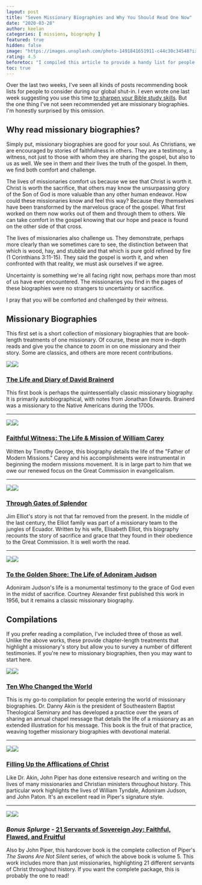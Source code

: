 ```yaml
---
layout: post
title: "Seven Missionary Biographies and Why You Should Read One Now"
date: "2020-03-28"
author: keelan
categories: [ missions, biography ]
featured: true
hidden: false
image: "https://images.unsplash.com/photo-1491841651911-c44c30c34548?ixlib=rb-4.0.3&ixid=M3wxMjA3fDB8MHxwaG90by1wYWdlfHx8fGVufDB8fHx8fA%3D%3D&auto=format&fit=crop&w=1740&q=80"
rating: 4.5
beforetoc: "I compiled this article to provide a handy list for people wanting to read their first missionary biography."
toc: true
---
```


Over the last two weeks, I've seen all kinds of posts recommending book lists for people to consider during our global shut-in. I even wrote one last week suggesting you use this time [to sharpen your Bible study skills](https://blog.keelancook.com/2020/03/now-is-the-time-to-do-that-bible-study-free-resources.html). But the one thing I've not seen recommended yet are missionary biographies. I'm honestly surprised by this omission.

## Why read missionary biographies?

Simply put, missionary biographies are good for your soul. As Christians, we are encouraged by stories of faithfulness in others. They are a testimony, a witness, not just to those with whom they are sharing the gospel, but also to us as well. We see in them and their lives the truth of the gospel. In them, we find both comfort and challenge.

The lives of missionaries comfort us because we see that Christ is worth it. Christ is worth the sacrifice, that others may know the unsurpassing glory of the Son of God is more valuable than any other human endeavor. How could these missionaries know and feel this way? Because they themselves have been transformed by the marvelous grace of the gospel. What first worked on them now works out of them and through them to others. We can take comfort in the gospel knowing that our hope and peace is found on the other side of that cross.

The lives of missionaries also challenge us. They demonstrate, perhaps more clearly than we sometimes care to see, the distinction between that which is wood, hay, and stubble and that which is pure gold refined by fire (1 Corinthians 3:11-15). They said the gospel is worth it, and when confronted with that reality, we must ask ourselves if we agree.

Uncertainty is something we're all facing right now, perhaps more than most of us have ever encountered. The missionaries you find in the pages of these biographies were no strangers to uncertainty or sacrifice.

I pray that you will be comforted and challenged by their witness.

## Missionary Biographies

This first set is a short collection of missionary biographies that are book-length treatments of one missionary. Of course, these are more in-depth reads and give you the chance to zoom in on one missionary and their story. Some are classics, and others are more recent contributions.

[![](//ws-na.amazon-adsystem.com/widgets/q?_encoding=UTF8&ASIN=B00D7C4F7C&Format=_SL250_&ID=AsinImage&MarketPlace=US&ServiceVersion=20070822&WS=1&tag=keelancook-20&language=en_US)](https://www.amazon.com/Brainerd-Reflections-Jonathan-Edwards-Illustrated-ebook/dp/B00D7C4F7C/ref=as_li_ss_il?dchild=1&keywords=David+Brainerd&qid=1584976652&sr=8-3&swrs=6D8B175BFF5B22EDC49782258DEBB1EC&linkCode=li3&tag=keelancook-20&linkId=984a824c25aeb895b74863563d38243d&language=en_US)![](https://ir-na.amazon-adsystem.com/e/ir?t=keelancook-20&language=en_US&l=li3&o=1&a=B00D7C4F7C)

### [The Life and Diary of David Brainerd](https://amzn.to/3dxfF4S)

This first book is perhaps the quintessentially classic missionary biography. It is primarily autobiographical, with notes from Jonathan Edwards. Brainerd was a missionary to the Native Americans during the 1700s.

* * *

[![](//ws-na.amazon-adsystem.com/widgets/q?_encoding=UTF8&ASIN=1563090252&Format=_SL250_&ID=AsinImage&MarketPlace=US&ServiceVersion=20070822&WS=1&tag=keelancook-20&language=en_US)](https://www.amazon.com/Faithful-Witness-Mission-William-Carey/dp/1563090252/ref=as_li_ss_il?keywords=carey+faithful+witness&qid=1585398350&sr=8-2&linkCode=li3&tag=keelancook-20&linkId=038c812d411d812e72f317758f75fe93&language=en_US)![](https://ir-na.amazon-adsystem.com/e/ir?t=keelancook-20&language=en_US&l=li3&o=1&a=1563090252)

### [Faithful Witness: The Life & Mission of William Carey](https://amzn.to/2QPYxxm)

Written by Timothy George, this biography details the life of the "Father of Modern Missions." Carey and his accomplishments were instrumental in beginning the modern missions movement. It is in large part to him that we owe our renewed focus on the Great Commission in evangelicalism.

* * *

[![](//ws-na.amazon-adsystem.com/widgets/q?_encoding=UTF8&ASIN=B007V699S0&Format=_SL250_&ID=AsinImage&MarketPlace=US&ServiceVersion=20070822&WS=1&tag=keelancook-20&language=en_US)](https://www.amazon.com/Through-Gates-Splendor-Elisabeth-Elliot-ebook/dp/B007V699S0/ref=as_li_ss_il?keywords=gates+of+splendor&qid=1585398495&sr=8-4&linkCode=li3&tag=keelancook-20&linkId=0974e36134d161659e7e488e5bec18d8&language=en_US)![](https://ir-na.amazon-adsystem.com/e/ir?t=keelancook-20&language=en_US&l=li3&o=1&a=B007V699S0)

### [Through Gates of Splendor](https://amzn.to/2y7xxD5)

Jim Elliot's story is not that far removed from the present. In the middle of the last century, the Elliot family was part of a missionary team to the jungles of Ecuador. Written by his wife, Elisabeth Elliot, this biography recounts the story of sacrifice and grace that they found in their obedience to the Great Commission. It is well worth the read.

* * *

[![](//ws-na.amazon-adsystem.com/widgets/q?_encoding=UTF8&ASIN=0817011218&Format=_SL250_&ID=AsinImage&MarketPlace=US&ServiceVersion=20070822&WS=1&tag=keelancook-20&language=en_US)](https://www.amazon.com/Golden-Shore-Life-Adoniram-Judson/dp/0817011218/ref=as_li_ss_il?crid=8WNCN6UE2B80&keywords=to+the+golden+shore+the+life+of+adoniram+judson&qid=1585403327&sprefix=to+the+golden+,aps,178&sr=8-1&linkCode=li3&tag=keelancook-20&linkId=93d37d4d536c37a940753c9eb92bd640&language=en_US)![](https://ir-na.amazon-adsystem.com/e/ir?t=keelancook-20&language=en_US&l=li3&o=1&a=0817011218)

### [To the Golden Shore: The Life of Adoniram Judson](https://amzn.to/3auM760)

Adoniram Judson's life is a monumental testimony to the grace of God even in the midst of sacrifice. Courtney Alexander first published this work in 1956, but it remains a classic missionary biography.

## Compilations

If you prefer reading a compilation, I've included three of those as well. Unlike the above works, these provide chapter-length treatments that highlight a missionary's story but allow you to survey a number of different testimonies. If you're new to missionary biographies, then you may want to start here.

[![](//ws-na.amazon-adsystem.com/widgets/q?_encoding=UTF8&ASIN=B07M68SLNV&Format=_SL250_&ID=AsinImage&MarketPlace=US&ServiceVersion=20070822&WS=1&tag=keelancook-20&language=en_US)](https://www.amazon.com/Ten-Changed-World-Daniel-Akin-ebook/dp/B07M68SLNV/ref=as_li_ss_il?keywords=10+who+changed+the+world&qid=1585396158&sr=8-2&linkCode=li3&tag=keelancook-20&linkId=0d38e76c1a81c24a7162d8438f865cbb&language=en_US)![](https://ir-na.amazon-adsystem.com/e/ir?t=keelancook-20&language=en_US&l=li3&o=1&a=B07M68SLNV)

### [Ten Who Changed the World](https://amzn.to/39w7a76)

This is my go-to compilation for people entering the world of missionary biographies. Dr. Danny Akin is the president of Southeastern Baptist Theological Seminary and has developed a practice over the years of sharing an annual chapel message that details the life of a missionary as an extended illustration for his message. This book is the fruit of that practice, weaving together missionary biographies with devotional material.

* * *

[![](//ws-na.amazon-adsystem.com/widgets/q?_encoding=UTF8&ASIN=B002OUMIAO&Format=_SL250_&ID=AsinImage&MarketPlace=US&ServiceVersion=20070822&WS=1&tag=keelancook-20&language=en_US)](https://www.amazon.com/Filling-Up-Afflictions-Christ-Bringing-ebook/dp/B002OUMIAO/ref=as_li_ss_il?keywords=falling+up+the+afflictions+of+christ&qid=1585398067&sr=8-1-fkmr0&linkCode=li3&tag=keelancook-20&linkId=169f58973ff846657b917164ed570762&language=en_US)![](https://ir-na.amazon-adsystem.com/e/ir?t=keelancook-20&language=en_US&l=li3&o=1&a=B002OUMIAO)

### [Filling Up the Afflications of Christ](https://amzn.to/2QMlS3d)

Like Dr. Akin, John Piper has done extensive research and writing on the lives of many missionaries and Christian ministers throughout history. This particular work highlights the lives of William Tyndale, Adoniram Judson, and John Paton. It's an excellent read in Piper's signature style.

* * *

[![](//ws-na.amazon-adsystem.com/widgets/q?_encoding=UTF8&ASIN=1433562529&Format=_SL250_&ID=AsinImage&MarketPlace=US&ServiceVersion=20070822&WS=1&tag=keelancook-20&language=en_US)](https://www.amazon.com/Servants-Sovereign-Joy-Complete-Set/dp/1433562529/ref=as_li_ss_il?keywords=john+piper+servants&qid=1585397894&sr=8-2&linkCode=li3&tag=keelancook-20&linkId=ebf7c2412058f8cf46c0c4b85db96498&language=en_US)![](https://ir-na.amazon-adsystem.com/e/ir?t=keelancook-20&language=en_US&l=li3&o=1&a=1433562529)

### _Bonus Splurge -_ [21 Servants of Sovereign Joy: Faithful, Flawed, and Fruitful](https://amzn.to/3dDSllS)

Also by John Piper, this hardcover book is the complete collection of Piper's _The Swans Are Not Silent_ series, of which the above book is volume 5. This work includes more than just missionaries, highlighting 21 different servants of Christ throughout history. If you want the complete package, this is probably the one to read!
